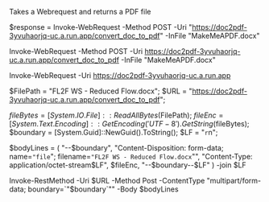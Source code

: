 Takes a Webrequest and returns a PDF file

$response = Invoke-WebRequest -Method POST -Uri "https://doc2pdf-3yvuhaorjq-uc.a.run.app/convert_doc_to_pdf" -InFile "MakeMeAPDF.docx"

Invoke-WebRequest -Method POST -Uri https://doc2pdf-3yvuhaorjq-uc.a.run.app/convert_doc_to_pdf -InFile "MakeMeAPDF.docx"

Invoke-WebRequest -Uri https://doc2pdf-3yvuhaorjq-uc.a.run.app

$FilePath = "FL2F WS - Reduced Flow.docx";
$URL = "https://doc2pdf-3yvuhaorjq-uc.a.run.app/convert_doc_to_pdf";

$fileBytes = [System.IO.File]::ReadAllBytes($FilePath);
$fileEnc = [System.Text.Encoding]::GetEncoding('UTF-8').GetString($fileBytes);
$boundary = [System.Guid]::NewGuid().ToString(); 
$LF = "`r`n";

$bodyLines = ( 
    "--$boundary",
    "Content-Disposition: form-data; name=`"file`"; filename=`"FL2F WS - Reduced Flow.docx`"",
    "Content-Type: application/octet-stream$LF",
    $fileEnc,
    "--$boundary--$LF" 
) -join $LF

Invoke-RestMethod -Uri $URL -Method Post -ContentType "multipart/form-data; boundary=`"$boundary`"" -Body $bodyLines